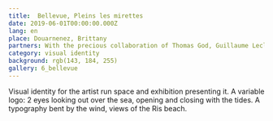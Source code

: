 ```yaml
---
title:  Bellevue, Pleins les mirettes 
date: 2019-06-01T00:00:00.000Z
lang: en
place: Douarnenez, Brittany
partners: With the precious collaboration of Thomas God, Guillaume Leclouërec and Boris Régnier 
category: visual identity
background: rgb(143, 184, 255)
gallery: 6_bellevue
---
```

Visual identity for the artist run space  and exhibition presenting it. A variable logo: 2 eyes looking out over the sea, opening and closing with the tides. A typography bent by the wind, views of the Ris beach. 
